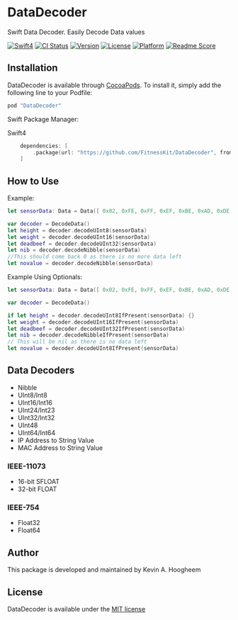 # DataDecoder
Swift Data Decoder.  Easily Decode Data values

[![Swift4](https://img.shields.io/badge/swift4-compatible-4BC51D.svg?style=flat)](https://developer.apple.com/swift)
[![CI Status](http://img.shields.io/travis/FitnessKit/DataDecoder.svg?style=flat)](https://travis-ci.org/FitnessKit/DataDecoder)
[![Version](https://img.shields.io/cocoapods/v/DataDecoder.svg?style=flat)](http://cocoapods.org/pods/DataDecoder)
[![License](https://img.shields.io/cocoapods/l/DataDecoder.svg?style=flat)](http://cocoapods.org/pods/DataDecoder)
[![Platform](https://img.shields.io/cocoapods/p/DataDecoder.svg?style=flat)](http://cocoapods.org/pods/DataDecoder)
[![Readme Score](http://readme-score-api.herokuapp.com/score.svg?url=https://github.com/fitnesskit/datadecoder)](http://clayallsopp.github.io/readme-score?url=https://github.com/fitnesskit/datadecoder)

## Installation

DataDecoder is available through [CocoaPods](http://cocoapods.org). To install
it, simply add the following line to your Podfile:

```ruby
pod "DataDecoder"
```

Swift Package Manager:

Swift4
```swift
    dependencies: [
        .package(url: "https://github.com/FitnessKit/DataDecoder", from: "4.4.0"),
    ]
```

## How to Use ##

Example:
```swift
let sensorData: Data = Data([ 0x02, 0xFE, 0xFF, 0xEF, 0xBE, 0xAD, 0xDE, 0xA5])

var decoder = DecodeData()
let height = decoder.decodeUInt8(sensorData)
let weight = decoder.decodeUInt16(sensorData)
let deadbeef = decoder.decodeUInt32(sensorData)
let nib = decoder.decodeNibble(sensorData)
//This should come back 0 as there is no more data left
let novalue = decoder.decodeNibble(sensorData)
```

Example Using Optionals:
```swift
let sensorData: Data = Data([ 0x02, 0xFE, 0xFF, 0xEF, 0xBE, 0xAD, 0xDE, 0xA5])

var decoder = DecodeData()

if let height = decoder.decodeUInt8IfPresent(sensorData) {}
let weight = decoder.decodeUInt16IfPresent(sensorData)
let deadbeef = decoder.decodeUInt32IfPresent(sensorData)
let nib = decoder.decodeNibbleIfPresent(sensorData)
// This will be nil as there is no data left
let novalue = decoder.decodeUInt8IfPresent(sensorData)
```

## Data Decoders ##

* Nibble
* UInt8/Int8
* UInt16/Int16
* UInt24/Int23
* UInt32/Int32
* UInt48
* UInt64/Int64
* IP Address to String Value
* MAC Address to String Value

### IEEE-11073

* 16-bit SFLOAT
* 32-bit FLOAT

### IEEE-754

* Float32
* Float64

## Author

This package is developed and maintained by Kevin A. Hoogheem

## License

DataDecoder is available under the [MIT license](http://opensource.org/licenses/MIT)
